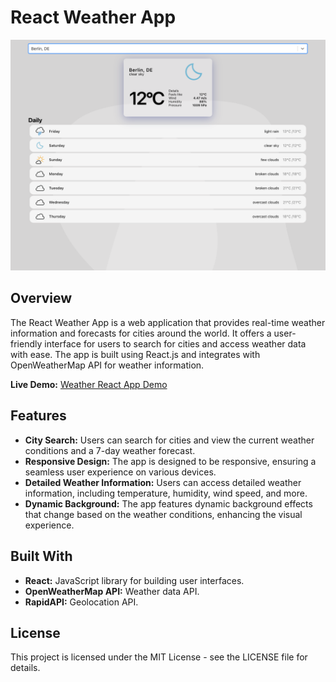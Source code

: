 # React Weather App

![App Screenshot](./screenshot.png)

## Overview

The React Weather App is a web application that provides real-time weather information and forecasts for cities around the world. It offers a user-friendly interface for users to search for cities and access weather data with ease. The app is built using React.js and integrates with OpenWeatherMap API for weather information.

**Live Demo:** [Weather React App Demo](https://raki893.github.io/weather-react-app/)

## Features

- **City Search:** Users can search for cities and view the current weather conditions and a 7-day weather forecast.
- **Responsive Design:** The app is designed to be responsive, ensuring a seamless user experience on various devices.
- **Detailed Weather Information:** Users can access detailed weather information, including temperature, humidity, wind speed, and more.
- **Dynamic Background:** The app features dynamic background effects that change based on the weather conditions, enhancing the visual experience.

## Built With

- **React:** JavaScript library for building user interfaces.
- **OpenWeatherMap API:** Weather data API.
- **RapidAPI:** Geolocation API.

## License

This project is licensed under the MIT License - see the LICENSE file for details.